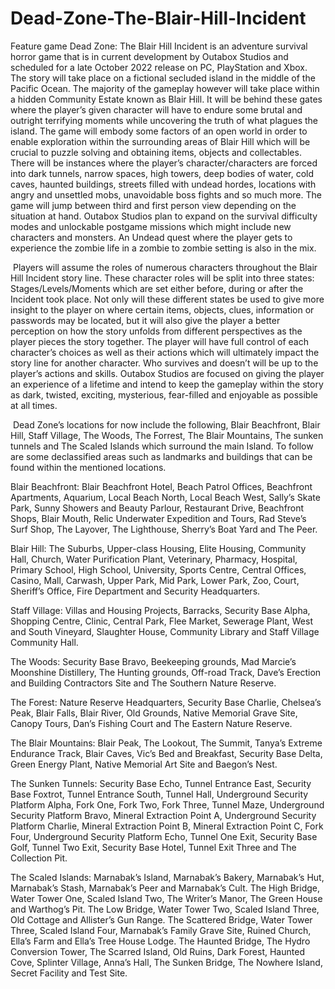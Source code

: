 # Dead-Zone-The-Blair-Hill-Incident
Feature game
Dead Zone: The Blair Hill Incident is an adventure survival horror game that is in current development by Outabox Studios and scheduled for a late October 2022 release on PC, PlayStation and Xbox. The story will take place on a fictional secluded island in the middle of the Pacific Ocean. The majority of the gameplay however will take place within a hidden Community Estate known as Blair Hill. It will be behind these gates where the player’s given character will have to endure some brutal and outright terrifying moments while uncovering the truth of what plagues the island. The game will embody some factors of an open world in order to enable exploration within the surrounding areas of Blair Hill which will be crucial to puzzle solving and obtaining items, objects and collectables. There will be instances where the player’s character/characters are forced into dark tunnels, narrow spaces, high towers, deep bodies of water, cold caves, haunted buildings, streets filled with undead hordes, locations with angry and unsettled mobs, unavoidable boss fights and so much more. The game will jump between third and first person view depending on the situation at hand. Outabox Studios plan to expand on the survival difficulty modes and unlockable postgame missions which might include new characters and monsters. An Undead quest where the player gets to experience the zombie life in a zombie to zombie setting is also in the mix.

 Players will assume the roles of numerous characters throughout the Blair Hill Incident story line. These character roles will be split into three states: Stages/Levels/Moments which are set either before, during or after the Incident took place. Not only will these different states be used to give more insight to the player on where certain items, objects, clues, information or passwords may be located, but it will also give the player a better perception on how the story unfolds from different perspectives as the player pieces the story together. The player will have full control of each character’s choices as well as their actions which will ultimately impact the story line for another character. Who survives and doesn’t will be up to the player’s actions and skills. Outabox Studios are focused on giving the player an experience of a lifetime and intend to keep the gameplay within the story as dark, twisted, exciting, mysterious, fear-filled and enjoyable as possible at all times.

 Dead Zone’s locations for now include the following, Blair Beachfront, Blair Hill, Staff Village, The Woods, The Forrest, The Blair Mountains, The sunken tunnels and The Scaled Islands which surround the main Island. To follow are some declassified areas such as landmarks and buildings that can be found within the mentioned locations.

Blair Beachfront: Blair Beachfront Hotel, Beach Patrol Offices, Beachfront Apartments, Aquarium, Local Beach North, Local Beach West, Sally’s Skate Park, Sunny Showers and Beauty Parlour, Restaurant Drive, Beachfront Shops, Blair Mouth, Relic Underwater Expedition and Tours, Rad Steve’s Surf Shop, The Layover, The Lighthouse, Sherry’s Boat Yard and The Peer.

Blair Hill: The Suburbs, Upper-class Housing, Elite Housing, Community Hall, Church, Water Purification Plant, Veterinary, Pharmacy, Hospital, Primary School, High School, University, Sports Centre, Central Offices, Casino, Mall, Carwash, Upper Park, Mid Park, Lower Park, Zoo, Court, Sheriff’s Office, Fire Department and Security Headquarters.

Staff Village: Villas and Housing Projects, Barracks, Security Base Alpha, Shopping Centre, Clinic, Central Park, Flee Market, Sewerage Plant, West and South Vineyard, Slaughter House, Community Library and Staff Village Community Hall.

The Woods: Security Base Bravo, Beekeeping grounds, Mad Marcie’s Moonshine Distillery, The Hunting grounds, Off-road Track, Dave’s Erection and Building Contractors Site and The Southern Nature Reserve.

The Forest: Nature Reserve Headquarters, Security Base Charlie, Chelsea’s Peak, Blair Falls, Blair River, Old Grounds, Native Memorial Grave Site, Canopy Tours, Dan’s Fishing Court and The Eastern Nature Reserve.

The Blair Mountains: Blair Peak, The Lookout, The Summit, Tanya’s Extreme Endurance Track, Blair Caves, Vic’s Bed and Breakfast, Security Base Delta, Green Energy Plant, Native Memorial Art Site and Baegon’s Nest.

The Sunken Tunnels: Security Base Echo, Tunnel Entrance East, Security Base Foxtrot, Tunnel Entrance South, Tunnel Hall, Underground Security Platform Alpha, Fork One, Fork Two, Fork Three, Tunnel Maze, Underground Security Platform Bravo, Mineral Extraction Point A, Underground Security Platform Charlie, Mineral Extraction Point B, Mineral Extraction Point C, Fork Four, Underground Security Platform Echo, Tunnel One Exit, Security Base Golf, Tunnel Two Exit, Security Base Hotel, Tunnel Exit Three and The Collection Pit.

The Scaled Islands: Marnabak’s Island, Marnabak’s Bakery, Marnabak’s Hut, Marnabak’s Stash, Marnabak’s Peer and Marnabak’s Cult. The High Bridge, Water Tower One, Scaled Island Two, The Writer’s Manor, The Green House and Warthog’s Pit. The Low Bridge, Water Tower Two, Scaled Island Three, Old Cottage and Allister’s Gun Range. The Scattered Bridge, Water Tower Three, Scaled Island Four, Marnabak’s Family Grave Site, Ruined Church, Ella’s Farm and Ella’s Tree House Lodge. The Haunted Bridge, The Hydro Conversion Tower, The Scarred Island, Old Ruins, Dark Forest, Haunted Cove, Splinter Village, Anna’s Hall, The Sunken Bridge, The Nowhere Island, Secret Facility and Test Site.

